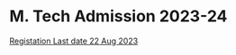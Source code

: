 # M. Tech Admission 2023-24

[Registation Last date 22 Aug 2023](https://erp.aktu.ac.in/Webpages/Public/EntranceExams/CASPGGATE/Instructions.aspx)